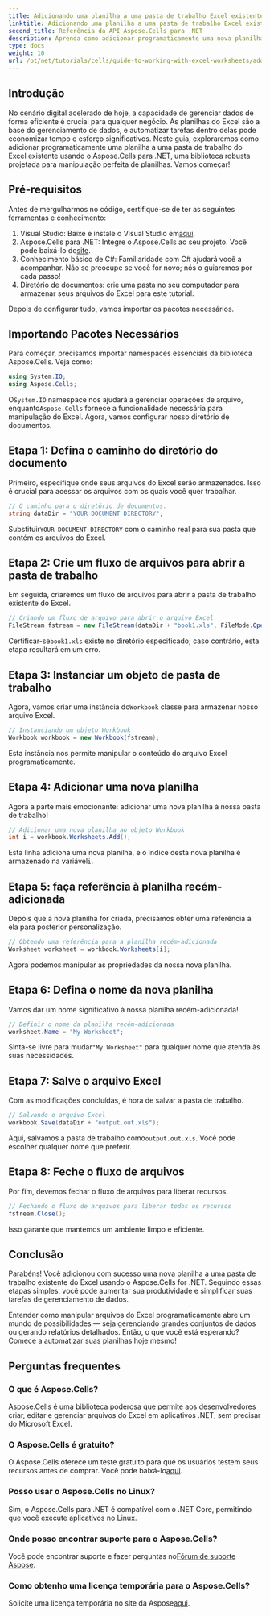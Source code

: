 ```yaml
---
title: Adicionando uma planilha a uma pasta de trabalho Excel existente Tutorial C#
linktitle: Adicionando uma planilha a uma pasta de trabalho Excel existente Tutorial C#
second_title: Referência da API Aspose.Cells para .NET
description: Aprenda como adicionar programaticamente uma nova planilha a uma pasta de trabalho existente do Excel usando Aspose.Cells para .NET. Este guia passo a passo aborda como salvar a pasta de trabalho modificada, facilitando para os desenvolvedores.
type: docs
weight: 10
url: /pt/net/tutorials/cells/guide-to-working-with-excel-worksheets/adding-worksheet-to-existing-excel-workbook-csharp-tutorial/
---
```

## Introdução

No cenário digital acelerado de hoje, a capacidade de gerenciar dados de forma eficiente é crucial para qualquer negócio. As planilhas do Excel são a base do gerenciamento de dados, e automatizar tarefas dentro delas pode economizar tempo e esforço significativos. Neste guia, exploraremos como adicionar programaticamente uma planilha a uma pasta de trabalho do Excel existente usando o Aspose.Cells para .NET, uma biblioteca robusta projetada para manipulação perfeita de planilhas. Vamos começar!

## Pré-requisitos

Antes de mergulharmos no código, certifique-se de ter as seguintes ferramentas e conhecimento:

1.  Visual Studio: Baixe e instale o Visual Studio em[aqui](https://visualstudio.microsoft.com/vs/).
2. Aspose.Cells para .NET: Integre o Aspose.Cells ao seu projeto. Você pode baixá-lo do[site](https://releases.aspose.com/cells/net/).
3. Conhecimento básico de C#: Familiaridade com C# ajudará você a acompanhar. Não se preocupe se você for novo; nós o guiaremos por cada passo!
4. Diretório de documentos: crie uma pasta no seu computador para armazenar seus arquivos do Excel para este tutorial.

Depois de configurar tudo, vamos importar os pacotes necessários.

## Importando Pacotes Necessários

Para começar, precisamos importar namespaces essenciais da biblioteca Aspose.Cells. Veja como:

```csharp
using System.IO;
using Aspose.Cells;
```

 O`System.IO` namespace nos ajudará a gerenciar operações de arquivo, enquanto`Aspose.Cells` fornece a funcionalidade necessária para manipulação do Excel. Agora, vamos configurar nosso diretório de documentos.

## Etapa 1: Defina o caminho do diretório do documento

Primeiro, especifique onde seus arquivos do Excel serão armazenados. Isso é crucial para acessar os arquivos com os quais você quer trabalhar.

```csharp
// O caminho para o diretório de documentos.
string dataDir = "YOUR DOCUMENT DIRECTORY";
```

 Substituir`YOUR DOCUMENT DIRECTORY` com o caminho real para sua pasta que contém os arquivos do Excel.

## Etapa 2: Crie um fluxo de arquivos para abrir a pasta de trabalho

Em seguida, criaremos um fluxo de arquivos para abrir a pasta de trabalho existente do Excel.

```csharp
// Criando um fluxo de arquivo para abrir o arquivo Excel
FileStream fstream = new FileStream(dataDir + "book1.xls", FileMode.Open);
```

 Certificar-se`book1.xls` existe no diretório especificado; caso contrário, esta etapa resultará em um erro.

## Etapa 3: Instanciar um objeto de pasta de trabalho

 Agora, vamos criar uma instância do`Workbook` classe para armazenar nosso arquivo Excel.

```csharp
// Instanciando um objeto Workbook
Workbook workbook = new Workbook(fstream);
```

Esta instância nos permite manipular o conteúdo do arquivo Excel programaticamente.

## Etapa 4: Adicionar uma nova planilha

Agora a parte mais emocionante: adicionar uma nova planilha à nossa pasta de trabalho!

```csharp
// Adicionar uma nova planilha ao objeto Workbook
int i = workbook.Worksheets.Add();
```

 Esta linha adiciona uma nova planilha, e o índice desta nova planilha é armazenado na variável`i`.

## Etapa 5: faça referência à planilha recém-adicionada

Depois que a nova planilha for criada, precisamos obter uma referência a ela para posterior personalização.

```csharp
// Obtendo uma referência para a planilha recém-adicionada
Worksheet worksheet = workbook.Worksheets[i];
```

Agora podemos manipular as propriedades da nossa nova planilha.

## Etapa 6: Defina o nome da nova planilha

Vamos dar um nome significativo à nossa planilha recém-adicionada!

```csharp
// Definir o nome da planilha recém-adicionada
worksheet.Name = "My Worksheet";
```

 Sinta-se livre para mudar`"My Worksheet"` para qualquer nome que atenda às suas necessidades.

## Etapa 7: Salve o arquivo Excel

Com as modificações concluídas, é hora de salvar a pasta de trabalho.

```csharp
// Salvando o arquivo Excel
workbook.Save(dataDir + "output.out.xls");
```

 Aqui, salvamos a pasta de trabalho como`output.out.xls`. Você pode escolher qualquer nome que preferir.

## Etapa 8: Feche o fluxo de arquivos

Por fim, devemos fechar o fluxo de arquivos para liberar recursos.

```csharp
// Fechando o fluxo de arquivos para liberar todos os recursos
fstream.Close();
```

Isso garante que mantemos um ambiente limpo e eficiente.

## Conclusão

Parabéns! Você adicionou com sucesso uma nova planilha a uma pasta de trabalho existente do Excel usando o Aspose.Cells for .NET. Seguindo essas etapas simples, você pode aumentar sua produtividade e simplificar suas tarefas de gerenciamento de dados. 

Entender como manipular arquivos do Excel programaticamente abre um mundo de possibilidades — seja gerenciando grandes conjuntos de dados ou gerando relatórios detalhados. Então, o que você está esperando? Comece a automatizar suas planilhas hoje mesmo!

## Perguntas frequentes

### O que é Aspose.Cells?
Aspose.Cells é uma biblioteca poderosa que permite aos desenvolvedores criar, editar e gerenciar arquivos do Excel em aplicativos .NET, sem precisar do Microsoft Excel.

### O Aspose.Cells é gratuito?
 O Aspose.Cells oferece um teste gratuito para que os usuários testem seus recursos antes de comprar. Você pode baixá-lo[aqui](https://releases.aspose.com/cells/net/).

### Posso usar o Aspose.Cells no Linux?
Sim, o Aspose.Cells para .NET é compatível com o .NET Core, permitindo que você execute aplicativos no Linux.

### Onde posso encontrar suporte para o Aspose.Cells?
 Você pode encontrar suporte e fazer perguntas no[Fórum de suporte Aspose](https://forum.aspose.com/c/cells/9).

### Como obtenho uma licença temporária para o Aspose.Cells?
 Solicite uma licença temporária no site da Aspose[aqui](https://purchase.conholdate.com/temporary-license/).